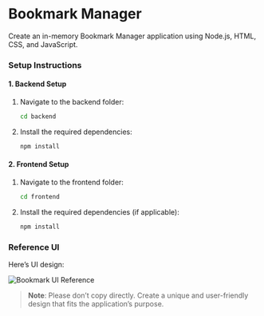 # Bookmark Manager

Create an in-memory Bookmark Manager application using Node.js, HTML, CSS, and JavaScript.

### Setup Instructions

#### 1. Backend Setup

1. Navigate to the backend folder:
   ```bash
   cd backend
   ```

2. Install the required dependencies:
   ```bash
   npm install
   ```

#### 2. Frontend Setup

1. Navigate to the frontend folder:
   ```bash
   cd frontend
   ```

2. Install the required dependencies (if applicable):
   ```bash
   npm install
   ```


### Reference UI

Here’s UI design:

![Bookmark UI Reference](https://utfs.io/f/A8JZzw0Laf9jTVXapRWjzxHK35FpwJ6I9GCN4fRo2bsXZeid)

> **Note**: Please don’t copy directly. Create a unique and user-friendly design that fits the application’s purpose.
